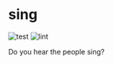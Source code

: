 # sing

![test](https://github.com/konglong147/securefile/local/sing/actions/workflows/test.yml/badge.svg)
![lint](https://github.com/konglong147/securefile/local/sing/actions/workflows/lint.yml/badge.svg)

Do you hear the people sing?